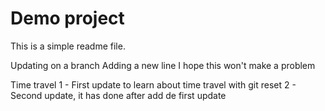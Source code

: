 # Demo project

This is a simple readme file.

Updating on a branch
Adding a new line
I hope this won't make a problem

Time travel 
1 - First update to learn about time travel with git reset
2 - Second update, it has done after add de first update
